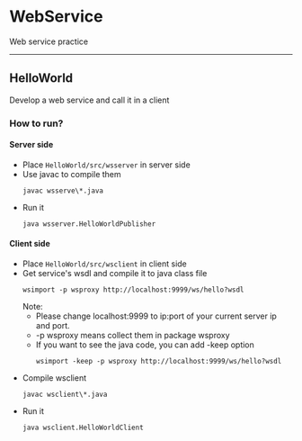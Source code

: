 # WebService
Web service practice

---

## HelloWorld
Develop a web service and call it in a client
### How to run?
#### Server side
- Place ```HelloWorld/src/wsserver``` in server side
- Use javac to compile them
  ``` shell
  javac wsserve\*.java
  ```
- Run it
  ``` shell
  java wsserver.HelloWorldPublisher
  ```
#### Client side
- Place ```HelloWorld/src/wsclient``` in client side
- Get service's wsdl and compile it to java class file
  ``` shell
  wsimport -p wsproxy http://localhost:9999/ws/hello?wsdl
  ```
  Note: 
  - Please change localhost:9999 to ip:port of your current server ip and port.
  - -p wsproxy means collect them in package wsproxy
  - If you want to see the java code, you can add -keep option
    ``` shell
    wsimport -keep -p wsproxy http://localhost:9999/ws/hello?wsdl
    ```
- Compile wsclient
  ``` shell
  javac wsclient\*.java
  ```
- Run it
  ``` shell
  java wsclient.HelloWorldClient
  ```